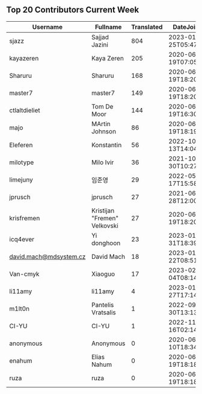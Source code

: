 ## Top 20 Contributors Current Week ##
|Username|Fullname|Translated|DateJoined|
|--------|--------|----------|----------|
|sjazz|Sajjad Jazini|804|2023-01-25T05:47:07.|
|kayazeren|Kaya Zeren|205|2020-06-19T07:05:24Z|
|Sharuru|Sharuru|168|2020-06-19T18:20:22.|
|master7|master7|149|2020-06-19T18:20:39.|
|ctlaltdieliet|Tom De Moor|144|2020-06-19T16:30:47Z|
|majo|MArtin Johnson|86|2020-06-19T18:19:45Z|
|Eleferen|Konstantin|56|2022-10-13T14:04:24Z|
|milotype|Milo Ivir|36|2021-10-30T10:27:42.|
|limejuny|임준영|29|2022-05-17T15:58:46.|
|jprusch|jprusch|27|2021-06-28T12:00:18.|
|krisfremen|Kristijan "Fremen" Velkovski|27|2020-06-19T18:20:03.|
|icq4ever|Yi donghoon|23|2023-01-31T18:39:58.|
|david.mach@mdsystem.cz|David Mach|18|2023-01-22T08:51:32.|
|Van-cmyk|Xiaoguo|17|2023-02-04T08:14:04.|
|li11amy|li11amy|4|2023-01-27T17:14:10.|
|m1lt0n|Pantelis Vratsalis|1|2022-09-30T13:13:13Z|
|CI-YU|CI-YU|1|2022-11-16T02:14:58.|
|anonymous|Anonymous|0|2020-06-10T18:34:14.|
|enahum|Elias  Nahum|0|2020-06-19T18:18:56Z|
|ruza|ruza|0|2020-06-19T18:18:57.|
